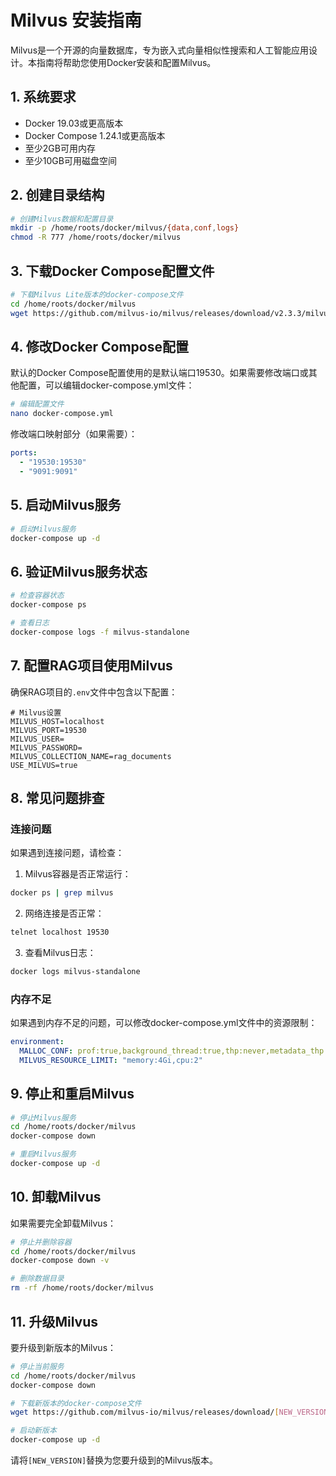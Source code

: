 # Milvus 安装指南

Milvus是一个开源的向量数据库，专为嵌入式向量相似性搜索和人工智能应用设计。本指南将帮助您使用Docker安装和配置Milvus。

## 1. 系统要求

- Docker 19.03或更高版本
- Docker Compose 1.24.1或更高版本
- 至少2GB可用内存
- 至少10GB可用磁盘空间

## 2. 创建目录结构

```bash
# 创建Milvus数据和配置目录
mkdir -p /home/roots/docker/milvus/{data,conf,logs}
chmod -R 777 /home/roots/docker/milvus
```

## 3. 下载Docker Compose配置文件

```bash
# 下载Milvus Lite版本的docker-compose文件
cd /home/roots/docker/milvus
wget https://github.com/milvus-io/milvus/releases/download/v2.3.3/milvus-standalone-docker-compose.yml -O docker-compose.yml
```

## 4. 修改Docker Compose配置

默认的Docker Compose配置使用的是默认端口19530。如果需要修改端口或其他配置，可以编辑docker-compose.yml文件：

```bash
# 编辑配置文件
nano docker-compose.yml
```

修改端口映射部分（如果需要）：
```yaml
ports:
  - "19530:19530"
  - "9091:9091"
```

## 5. 启动Milvus服务

```bash
# 启动Milvus服务
docker-compose up -d
```

## 6. 验证Milvus服务状态

```bash
# 检查容器状态
docker-compose ps

# 查看日志
docker-compose logs -f milvus-standalone
```

## 7. 配置RAG项目使用Milvus

确保RAG项目的`.env`文件中包含以下配置：

```
# Milvus设置
MILVUS_HOST=localhost
MILVUS_PORT=19530
MILVUS_USER=
MILVUS_PASSWORD=
MILVUS_COLLECTION_NAME=rag_documents
USE_MILVUS=true
```

## 8. 常见问题排查

### 连接问题

如果遇到连接问题，请检查：

1. Milvus容器是否正常运行：
```bash
docker ps | grep milvus
```

2. 网络连接是否正常：
```bash
telnet localhost 19530
```

3. 查看Milvus日志：
```bash
docker logs milvus-standalone
```

### 内存不足

如果遇到内存不足的问题，可以修改docker-compose.yml文件中的资源限制：

```yaml
environment:
  MALLOC_CONF: prof:true,background_thread:true,thp:never,metadata_thp:auto
  MILVUS_RESOURCE_LIMIT: "memory:4Gi,cpu:2"
```

## 9. 停止和重启Milvus

```bash
# 停止Milvus服务
cd /home/roots/docker/milvus
docker-compose down

# 重启Milvus服务
docker-compose up -d
```

## 10. 卸载Milvus

如果需要完全卸载Milvus：

```bash
# 停止并删除容器
cd /home/roots/docker/milvus
docker-compose down -v

# 删除数据目录
rm -rf /home/roots/docker/milvus
```

## 11. 升级Milvus

要升级到新版本的Milvus：

```bash
# 停止当前服务
cd /home/roots/docker/milvus
docker-compose down

# 下载新版本的docker-compose文件
wget https://github.com/milvus-io/milvus/releases/download/[NEW_VERSION]/milvus-standalone-docker-compose.yml -O docker-compose.yml

# 启动新版本
docker-compose up -d
```

请将`[NEW_VERSION]`替换为您要升级到的Milvus版本。 